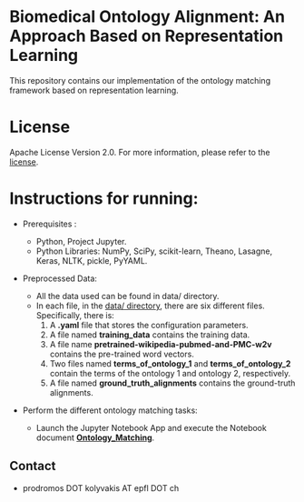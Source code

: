 # Biomedical Ontology Alignment: An Approach Based on Representation Learning
This repository contains our implementation of the ontology matching framework based on representation learning.

# License #

Apache License Version 2.0. For more information, please refer to the [license](LICENSE).

# Instructions for running: ##
* Prerequisites : 
    * Python, Project Jupyter.
    * Python Libraries: NumPy, SciPy, scikit-learn, Theano, Lasagne, Keras, NLTK, pickle, PyYAML.
    
* Preprocessed Data:
    * All the data used can be found in data/ directory. 
    * In each file, in the [data/ directory](data/), there are six different files. Specifically, there is:
        1. A __.yaml__ file that stores the configuration parameters.
        2. A file named __training_data__ contains the training data.
        3. A file name __pretrained-wikipedia-pubmed-and-PMC-w2v__ contains the pre-trained word vectors.
        4. Two files named __terms_of_ontology_1__ and __terms_of_ontology_2__ contain the terms of the ontology 1 and ontology 2, respectively.
        5. A file named __ground_truth_alignments__ contains the ground-truth alignments.
    
* Perform the different ontology matching tasks:
    * Launch the Jupyter Notebook App and execute the Notebook document [**Ontology_Matching**](Ontology_Matching.ipynb).
    
## Contact  ###
* prodromos DOT kolyvakis AT epfl DOT ch